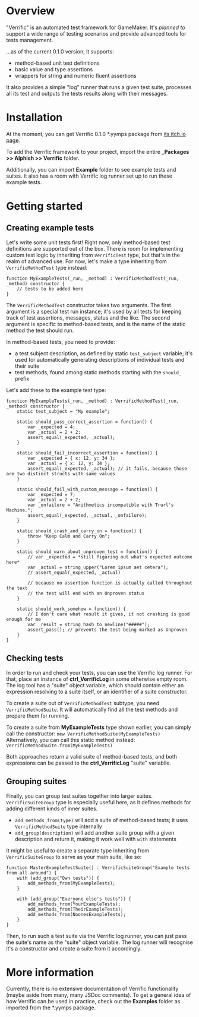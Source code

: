 Overview
========

"Verrific" is an automated test framework for GameMaker. It's *planned to* support a wide range of testing scenarios and provide advanced tools for tests management.

...as of the current 0.1.0 version, it supports:
- method-based unit test definitions
- basic value and type assertions
- wrappers for string and numeric fluent assertions

It also provides a simple "log" runner that runs a given test suite, processes all its test and outputs the tests results along with their messages.

Installation
============

At the moment, you can get Verrific 0.1.0 *.yymps package from [its itch.io page](https://alphish-creature.itch.io/verrific).

To add the Verrific framework to your project, import the entire **_Packages >> Alphish >> Verrific** folder.

Additionally, you can import **Example** folder to see example tests and suites. It also has a room with Verrific log runner set up to run these example tests.

Getting started
===============

Creating example tests
----------------------

Let's write some unit tests first! Right now, only method-based test definitions are supported out of the box. There is room for implementing custom test logic by inheriting from `VerrificTest` type, but that's in the realm of advanced use. For now, let's make a type inheriting from `VerrificMethodTest` type instead:
```gml
function MyExampleTests(_run, _method) : VerrificMethodTest(_run, _method) constructor {
    // tests to be added here
}
```
The `VerrificMethodTest` constructor takes two arguments. The first argument is a special test run instance; it's used by all tests for keeping track of test assertions, messages, status and the like. The second argument is specific to method-based tests, and is the name of the static method the test should run.

In method-based tests, you need to provide:
- a test subject description, as defined by static `test_subject` variable; it's used for automatically generating descriptions of individual tests and their suite
- test methods, found among static methods starting with the `should_` prefix

Let's add these to the example test type:
```gml
function MyExampleTests(_run, _method) : VerrificMethodTest(_run, _method) constructor {
    static test_subject = "My example";
    
    static should_pass_correct_assertion = function() {
        var _expected = 4;
        var _actual = 2 + 2;
        assert_equal(_expected, _actual);
    }
    
    static should_fail_incorrect_assertion = function() {
        var _expected = { x: 12, y: 34 };
        var _actual = { x: 12, y: 34 };
        assert_equal(_expected, _actual); // it fails, because those are two distinct structs with same values
    }
    
    static should_fail_with_custom_message = function() {
        var _expected = 7;
        var _actual = 2 + 2;
        var _onfailure = "Arithmetics incompatible with Trurl's Machine.";
        assert_equal(_expected, _actual, _onfailure);
    }
    
    static should_crash_and_carry_on = function() {
        throw "Keep Calm and Carry On";
    }
    
    static should_warn_about_unproven_test = function() {
        // var _expected = *still figuring out what's expected outcome here*
        var _actual = string_upper("Lorem ipsum aet cetera");
        // assert_equal(_expected, _actual)
        
        // because no assertion function is actually called throughout the text
        // the test will end with an Unproven status
    }
    
    static should_work_somehow = function() {
        // I don't care what result it gives, it not crashing is good enough for me
        var _result = string_hash_to_newline("#####");
        assert_pass(); // prevents the test being marked as Unproven
    }
}
```

Checking tests
--------------

In order to run and check your tests, you can use the Verrific log runner. For that, place an instance of **ctrl_VerrificLog** in some otherwise empty room. The log tool has a "suite" object variable, which should contain either an expression resolving to a suite itself, or an identifier of a suite constructor.

To create a suite out of `VerrificMethodTest` subtype, you need `VerrificMethodSuite`. It will automatically find all the test methods and prepare them for running.

To create a suite from **MyExampleTests** type shown earlier, you can simply call the constructor: `new VerrificMethodSuite(MyExampleTests)`
Alternatively, you can call this static method instead: `VerrificMethodSuite.from(MyExampleTests)`

Both approaches return a valid suite of method-based tests, and both expressions can be passed to the **ctrl_VerrificLog** "suite" variablle.

Grouping suites
---------------

Finally, you can group test suites together into larger suites. `VerrificSuiteGroup` type is especially useful here, as it defines methods for adding different kinds of inner suites.
- `add_methods_from(type)` will add a suite of method-based tests; it uses `VerrificMethodSuite` type internally
- `add_group(description)` will add another suite group with a given description and return it, making it work well with `with` statements

It might be useful to create a separate type inheriting from `VerrificSuiteGroup` to serve as your main suite, like so:
```gml
function MasterExampleTestSuite() : VerrificSuiteGroup("Example tests from all around") {
    with (add_group("Own tests")) {
        add_methods_from(MyExampleTests);
    }
    
    with (add_group("Everyone else's tests")) {
        add_methods_from(YourExampleTests);
        add_methods_from(TheirExampleTests);
        add_methods_from(NoonesExampleTests);
    }
}
```

Then, to run such a test suite via the Verrific log runner, you can just pass the suite's name as the "suite" object variable. The log runner will recognise it's a constructor and create a suite from it accordingly.

More information
================

Currently, there is no extensive documentation of Verrific functionality (maybe aside from many, many JSDoc comments). To get a general idea of how Verrific can be used in practice, check out the **Examples** folder as imported from the *.yymps package.
